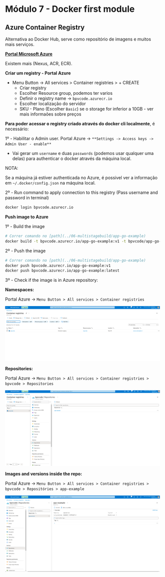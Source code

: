 # Módulo 7 - Docker first module

## Azure Container Registry

Alternativa ao Docker Hub, serve como repositório de imagens e muitos mais serviços.

[**Portal Microsoft Azure**](https://portal.azure.com)

Existem mais (Nexus, ACR, ECR).

**Criar um registry - Portal Azure**

* Menu Button -> All services > Container registries > + CREATE
  * Criar registry
  * Escolher Resource group, podemos ter varios
  * Definir o registry name -> `bpvcode.azurecr.io`
  * Escolher localização do servidor
  * SKU - Plano (Escolher `Basic`) se o storage for inferior a 10GB - ver mais informaões sobre preços

**Para poder acessar o registry criado através do docker cli localmente**, é necessário:

1º - Habilitar o Admin user. Portal Azure -> `**Settings -> Access keys -> Admin User - enable**`
  * Vai gerar um `username` e duas `passwords` (podemos usar qualquer uma delas) para authenticar o docker através da máquina local.

NOTA:

Se a máquina já estiver authenticada no Azure, é possivel ver a informação em `~/.docker/config.json` na máquina local.

2º - Run command to apply connection to this registry (Pass username and password in terminal)

```bash
docker login bpvcode.azurecr.io
```

**Push image to Azure**

1º - Build the image

```bash
# Correr comando no [path](../06-multistagebuild/app-go-example)
docker build -t bpvcode.azurecr.io/app-go-example:v1 -t bpvcode/app-go-example:latest -f Dockerfile-good .
```

2º - Push the image

```bash
# Correr comando no [path](../06-multistagebuild/app-go-example)
docker push bpvcode.azurecr.io/app-go-example:v1
docker push bpvcode.azurecr.io/app-go-example:latest
```

3º - Check if the image is in Azure repository:

**Namespaces:**

Portal Azure -> `Menu Button > All services > Container registries`

![namespaces](./azure-containers-registry-1.png)

**Repositories:**

Portal Azure -> `Menu Button > All services > Container registries > bpvcode > Repositories `

![repositories](./azure-containers-registry-2.png)

**Images and versions inside the repo:**

Portal Azure -> `Menu Button > All services > Container registries > bpvcode > Repositóries > app-example `

![images](./azure-containers-registry-3.png)